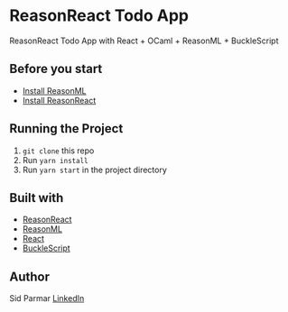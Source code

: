 # ReasonReact Todo App

ReasonReact Todo App with React + OCaml + ReasonML + BuckleScript

## Before you start

* [Install ReasonML](https://reasonml.github.io/docs/en/global-installation.html)
* [Install ReasonReact](https://reasonml.github.io/reason-react/docs/en/installation.html)

## Running the Project

1.  `git clone` this repo
2.  Run `yarn install`
3.  Run `yarn start` in the project directory

## Built with

* [ReasonReact](https://reasonml.github.io/reason-react/)
* [ReasonML](https://reasonml.github.io/)
* [React](https://reactjs.org/)
* [BuckleScript](https://bucklescript.github.io/)

## Author

Sid Parmar [LinkedIn](www.linkedin.com/in/siddharth-parmar-a901a075)
